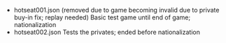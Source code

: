 * hotseat001.json (removed due to game becoming invalid due to private buy-in fix; replay needed)
Basic test game until end of game; nationalization
* hotseat002.json
Tests the privates; ended before nationalization